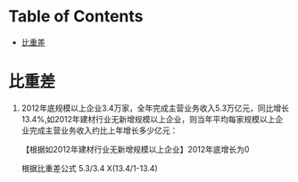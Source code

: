 # Table of Contents

* [比重差](#比重差)




# 比重差

1. 2012年底规模以上企业3.4万家，全年完成主营业务收入5.3万亿元，同比增长13.4%,如2012年建材行业无新增规模以上企业，则当年平均每家规模以上企业完成主营业务收入约比上年增长多少亿元：

   【根据如2012年建材行业无新增规模以上企业】2012年底增长为0

   根据比重差公式 5.3/3.4 X(13.4/1-13.4)



